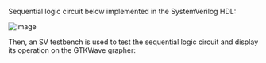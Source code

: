 Sequential logic circuit below implemented in the SystemVerilog HDL:

![image](https://user-images.githubusercontent.com/73920832/152664222-a6fee27a-fb43-4508-b9ba-b15d8c110a68.png)

Then, an SV testbench is used to test the sequential logic circuit and display its operation on the GTKWave grapher:
